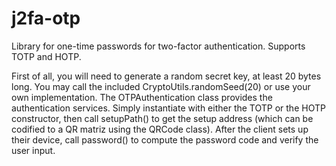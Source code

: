 # j2fa-otp
Library for one-time passwords for two-factor authentication. Supports TOTP and HOTP.

First of all, you will need to generate a random secret key, at least 20 bytes long.
You may call the included CryptoUtils.randomSeed(20) or use your own implementation.
The OTPAuthentication class provides the authentication services.
Simply instantiate with either the TOTP or the HOTP constructor, 
then call setupPath() to get the setup address
(which can be codified to a QR matriz using the QRCode class).
After the client sets up their device, call password() to compute the password code
and verify the user input.
